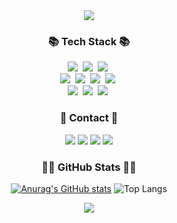 <!-- 인삿말 -->
<div align='center'>
  <img src="https://capsule-render.vercel.app/api?type=waving&color=auto&height=250&section=header&text=Welcome%20To%20My%20Github!&fontSize=50"/>
  

  <!-- 내용 부분 -->
  <h3 align="center">📚 Tech Stack 📚</h3>
  <div align="center">
    <img src="https://img.shields.io/badge/Java-007396?style=for-the-badge&logo=Java&logoColor=white"/></a>&nbsp
<!--     <img src="https://img.shields.io/badge/Python-3766AB?style=flat-square&logo=Python&logoColor=white"/></a>&nbsp -->
    <img src="https://img.shields.io/badge/Javascript-ffb13b?style=for-the-badge&logo=javascript&logoColor=white"/></a>&nbsp
    <img src="https://img.shields.io/badge/VisualStudioCode-007ACC?style=for-the-badge&logo=visual&logoColor=white"/></a>&nbsp
    <br>
    <img src="https://img.shields.io/badge/HTML5-E34F26?style=for-the-badge&logo=HTML5&logoColor=white"/></a>&nbsp
    <img src="https://img.shields.io/badge/CSS3-1572B6?style=for-the-badge&logo=CSS3&logoColor=white"/></a>&nbsp
    <img src="https://img.shields.io/badge/React-61DAFB?style=for-the-badge&logo=React&logoColor=white"/></a>&nbsp
    <img src="https://img.shields.io/badge/Mysql-E6B91E?style=for-the-badge&logo=MySql&logoColor=white"/></a>&nbsp
    <br>
    <img src="https://img.shields.io/badge/Spring-6DB33F?style=for-the-badge&logo=Spring&logoColor=white"/></a>&nbsp
    <img src="https://img.shields.io/badge/SpringBoot-6DB33F?style=for-the-badge&logo=SpringBoot&logoColor=white"/></a>&nbsp 
    <img src="https://img.shields.io/badge/Node.js-339933?style=for-the-badge&logo=Node.js&logoColor=white"/></a>&nbsp
    <br>
    <!-- <img src="https://img.shields.io/badge/AWS-232F3E?style=flat-square&logo=AmazonAWS&logoColor=white"/></a>&nbsp  -->
  </div>
  
  <h3 align='center'>📢 Contact 📢</h3>
  <div align='center'>
    <a href="https://github.com/ljs528022"><img src="https://img.shields.io/badge/github-181717?style=for-the-badge&logo=github&logoColor=white"/></a>
    <a href="https://www.notion.so/25b9a379f46680198810e65263f18913"><img src="http://img.shields.io/badge/Notion-000000?style=for-the-badge&logo=Notion&logoColor=white"></a>
    <a href=mailto:ljs528022@gmail.com><img src="https://img.shields.io/badge/Gmail-EA4335?style=for-the-badge&logo=Gmail&logoColor=white&link=mailto:ljs528022@gmail.com"></a>
    <a href=""><img src="http://img.shields.io/badge/Tistory-000000?style=for-the-badge&logo=Tistory&logoColor=white"/></a>
  </div>
  
  <h3 align='center'>👩‍💻 GitHub Stats 👩‍💻</h3>
  <div align="center">
    
  [![Anurag's GitHub stats](https://github-readme-stats.vercel.app/api?username=ljs528022&hide_title=true&show_icons=true&include_all_commits=true&disable_animations=true&theme=vue)](https://github.com/anuraghazra/github-readme-stats)
  ![Top Langs](https://github-readme-stats.vercel.app/api/top-langs/?username=ljs528022&layout=compact)
  
  </div>
  <img src="https://capsule-render.vercel.app/api?type=waving&color=auto&height=100&section=footer"/>
  
</div>
